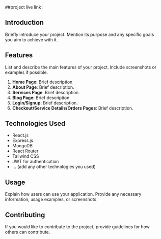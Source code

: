 ##project live link : 
 ## Introduction
Briefly introduce your project. Mention its purpose and any specific goals you aim to achieve with it.

## Features
List and describe the main features of your project. Include screenshots or examples if possible.

1. **Home Page**: Brief description.
2. **About Page**: Brief description.
3. **Services Page**: Brief description.
4. **Blog Page**: Brief description.
5. **Login/Signup**: Brief description.
6. **Checkout/Service Details/Orders Pages**: Brief description.

## Technologies Used
- React.js
- Express.js
- MongoDB
- React Router
- Tailwind CSS
- JWT for authentication
- ... (add any other technologies you used)



## Usage
Explain how users can use your application. Provide any necessary information, usage examples, or screenshots.

## Contributing
If you would like to contribute to the project, provide guidelines for how others can contribute.

